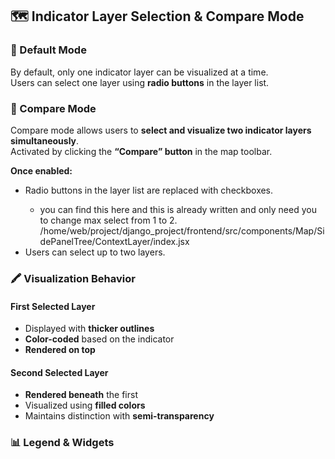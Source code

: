 <h2>🗺️ Indicator Layer Selection &amp; Compare Mode</h2>

<h3>🔘 Default Mode</h3>
<p>
  By default, only one indicator layer can be visualized at a time.<br />
  Users can select one layer using <strong>radio buttons</strong> in the layer list.
</p>

<h3>🟰 Compare Mode</h3>
<p>
  Compare mode allows users to <strong>select and visualize two indicator layers simultaneously</strong>.<br />
  Activated by clicking the <strong>“Compare” button</strong> in the map toolbar.
</p>

<p><strong>Once enabled:</strong></p>
<ul>
  <li>Radio buttons in the layer list are replaced with checkboxes.</li>
  <ul>
    <li> you can find this here and this is already written and only need you to change max select from 1 to 2. /home/web/project/django_project/frontend/src/components/Map/SidePanelTree/ContextLayer/index.jsx
  </ul>
  <li>Users can select up to two layers.</li>
</ul>

<h3>🖍️ Visualization Behavior</h3>

<h4>First Selected Layer</h4>
<ul>
  <li>Displayed with <strong>thicker outlines</strong></li>
  <li><strong>Color-coded</strong> based on the indicator</li>
  <li><strong>Rendered on top</strong></li>
</ul>

<h4>Second Selected Layer</h4>
<ul>
  <li><strong>Rendered beneath</strong> the first</li>
  <li>Visualized using <strong>filled colors</strong></li>
  <li>Maintains distinction with <strong>semi-transparency</strong></li>
</ul>

<h3>📊 Legend &amp; Widgets</h3>
<ul>
